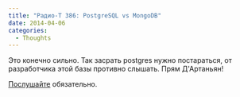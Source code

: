```yaml
---
title: "Радио-Т 386: PostgreSQL vs MongoDB"
date: 2014-04-06
categories:
  - Thoughts
---
```


Это конечно сильно. Так засрать postgres нужно постараться, от разработчика этой базы противно слышать. Прям Д'Артаньян!
  
[Послушайте](http://www.radio-t.com/p/2014/04/05/podcast-386/) обязательно.
